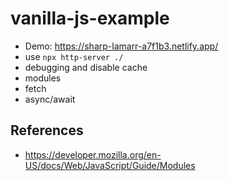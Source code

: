 # vanilla-js-example

* Demo: https://sharp-lamarr-a7f1b3.netlify.app/
* use `npx http-server ./`
* debugging and disable cache
* modules
* fetch
* async/await

## References
* https://developer.mozilla.org/en-US/docs/Web/JavaScript/Guide/Modules